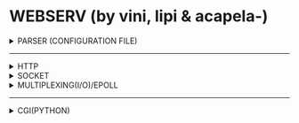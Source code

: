 # WEBSERV (by vini, lipi & acapela-)

<details>
<summary>PARSER (CONFIGURATION FILE)</summary>

</details>

<hr>

<details>
<summary>HTTP</summary>

#### What is HTTP in simple terms?
* Hypertext Transfer Protocol
* It's a group of rules used by all browsers for comunicate hypertext between internet in a high efficient way and easy to work.

#### How it works?
* It's a talk between server (application responsible to serve datas) and client (browser, responsible for ask resources in network, calling theirs names, the known URLs).
* The message sent by client is a request 'pedido', while the message sent by server is called response 'resposta'.
* Client ask some resource the server proccess and return a response containing the requested resource or information.
* The communication will be successfull if the the messages follow a specific format specified by the HTTP procotol present in HTML [RFC](https://datatracker.ietf.org/doc/html/rfc2616) standard.

#### 'HTTP REQUEST' sample?
```
GET /inicio.html HTTP/1.1   
Host: www.example.com
User-Agent: Mozilla/5.0 
Accept: text/html,application/xhtml+xml,application/xml;q=0.9,image/avif,image/webp,/;q=0.8 
Accept-Language: en-GB,en;q=0.5 
Accept-Encoding: gzip, deflate, br 
Connection: keep-alive
```

#### 'HTTP RESPONSE' sample?
```
HTTP/1.1 200 OK
Date:  Mon, 23 May 2005 22:38:34 GMT
Content-Type:  text/html; charset=UTF-8
Content-Length:  155
Last-Modified:  Wed, 08 Jan 2003 23:11:55 GMT
Server:   Apache/1.3.3.7 (Unix) (Red-Hat/Linux)
ETag:  "3f80f-1b6-3e1cb03b"
Accept-Ranges:  bytes
Connection:  close

<html>
<head>
      <title>An Example Page</title>
</head>
<body>
     <p>Hello World, this is a very simple HTML document.</p>
</body>
</html>
```
Sources: [HTTP](https://en.wikipedia.org/wiki/HTTP), [CRUD](https://en.wikipedia.org/wiki/Create,_read,_update_and_delete), [MIME](https://en.wikipedia.org/wiki/Media_type), [RFC](https://en.wikipedia.org/wiki/Request_for_Comments), [HTTP HEADER FIELDS](https://en.wikipedia.org/wiki/List_of_HTTP_header_fields)

## Http Methods(Or verbs) (What they do? How they works?)
They are used to indicate the action to be executed in server.

- GET: Get informations from some resource in Server.
- HEAD: Similar to GET, but just get the header of resource and not the body. *So it seeks to obtain specific informations about resource and not print it on screen.*
- POST: Send data to Server proccess. It can create or update a resource.
- PUT: Used to update a resource on server. It replace (override) completely the resource.
- PATCH: Used to modify one part of some resource in server.
- DELETE: Delete a resource in server.
- OPTIONS: Obtain details about some resource on server, such as: allowed HTTP VERBS and others details.
- CONNECT: Less common, it is used to connect with a resource. It is common when the client wants to work with proxy server etc.
- TRACE: Also less common, retrieve information about the requests and response of certain resource on server.

> **Idempotent:** Is a method that when you executed it a lot of times in sequence, is the same that executed one time, because after the first, using the same dates the result is nothing. POST is the only No idempotent HTTP method, because a sequence of calling with the same datas will create different resources and different actions.

## Http Response Status

 - 10x: Just informative answer;
   - 100:
   - 101:
   - 102:
   - 103: 
 - 20x: Success answer;
   - 200:
     - GET:
     - HEAD:
     - PUT OU POST:
     - TRACE: 
   - 201:
   - 202:
   - 203:
   - 204:
   - 205:
   - 206:
   - 207:
   - 208:
   - 226: 
 - 30x: Redirection Error;
   - 300:
   - 301:
   - 302:
   - 303:
   - 304:
   - 305:
   - 306:
   - 307:
   - 308:
 - 40x: Client Error;
   - 400:
   - 401:
   - 402:
   - 403 (Forbidden): Client is not authorized do access the requested resource (autoindex off on certain route, and you try to access a directory).
   - 404 (Not found): URL don't exist.
   - 405:
   - 406:
   - 407:
   - 408:
   - 409:
   - 410:
   - 423:
   - 424:
   - 425:
   - 426:
   - 428:
   - 429:
   - 431:
   - 451:
- 50x: Server Error;
   - 500:
   - 501:
   - 502:
   - 503:
   - 504:
   - 505:
   - 506:
   - 507:
   - 508:
   - 510:
   - 511: 

## HANDLING POST METHOD
Now let's understand how can I receive a POST REQUEST from Server and proccess it? Let's first analyse an file upload operation.

1. Use \<form\> tag with proper attributes in post mode and click on some submit button.
2. You will receive the following http header and body:
```
POST /upload HTTP/1.1
Host: localhost:8080
User-Agent: Mozilla/5.0 (Windows NT 10.0; Win64; x64; rv:109.0) Gecko/20100101 Firefox/117.0
Accept: text/html,application/xhtml+xml,application/xml;q=0.9,image/avif,image/webp,*/*;q=0.8
Accept-Language: pt-BR,pt;q=0.8,en-US;q=0.5,en;q=0.3
Accept-Encoding: gzip, deflate, br
Content-Type: multipart/form-data; boundary=---------------------------8576620533433054745278394201
Content-Length: 61
Origin: http://localhost:8080
Connection: keep-alive
Referer: http://localhost:8080/upload
Upgrade-Insecure-Requests: 1
Sec-Fetch-Dest: document
Sec-Fetch-Mode: navigate
Sec-Fetch-Site: same-origin
Sec-Fetch-User: ?1

-----------------------------8576620533433054745278394201--
```
3. ...

> **Chunked Transfer Encoding:** Technic used for transfer files to server.

Sources: [FORM TAG](https://www.geeksforgeeks.org/html-form-tag/), [CHUNKED TRANSFER ENCODING](https://en.wikipedia.org/wiki/Chunked_transfer_encoding)
</details>

<details>
<summary>SOCKET</summary>

 A socket is a software abstraction that represents an endpoint for sending or receiving data over a computer network.

- Listening Socket: The web server uses a listening socket to accept incoming connection requests from clients. It listens on a specific port and IP address and waits for clients to establish connections.
- Connected Socket: Once a client initiates a connection to the listening socket, the server creates a new connected socket dedicated to that client. This connected socket is used to send and receive data between the server and the client.

</details>

<details>
<summary>MULTIPLEXING(I/O)/EPOLL</summary>
## PIPES & NON-BLOCKING MANNER SERVER
It's a tube for communication between proccess.
They use read and write functions to realize the data transference.

- blocking-pipes: When you try to read a empty pipe the program will block and wait until the pipe have something, or when you try to write a full pipe, it will block until the pipe free space.
- non-blocking-pipes: When you try to read a empty pipe, a message will be returned saying that the pipe is empty and the program will continue. If the pipe is full, the program will continue and a message will be presented that the pipe is full.

## poll() and epoll()
poll() and epoll() are both I/O multiplexing mechanisms used in programming for efficiently handling multiple I/O sources, such as sockets, in a non-blocking manner. They are particularly useful in networking applications to manage and monitor multiple connections simultaneously. However, they have different implementations and capabilities, primarily based on the operating system they are designed for.

- Connection Management:
	- poll(): Requires manual management of the descriptor set for new connections and disconnections.
	- epoll(): Allows dynamic addition and removal of descriptors, simplifying connection handling.

- Scalability:
	- poll(): Performance can degrade as the number of clients increases due to linear scanning.
	- epoll(): Scales efficiently for a large number of clients, making it suitable for high-connection scenarios.

- Data Processing:
	- poll(): Requires efficient reading/writing of data to avoid excessive notifications.
	- epoll(): Offers more granular control over data processing, minimizing overconsumption.

- CPU Usage:
	- poll(): Can result in higher CPU usage as the number of clients grows.
	- epoll(): Provides efficient event handling, reducing CPU usage and improving scalability.

- Event Notification:
	- poll(): Provides level-triggered event notification, which can lead to unnecessary notifications.
	- epoll(): Supports both level-triggered and edge-triggered notification, reducing unnecessary notifications.

### Level-triggered vs. Edge-triggered notifications
- Level-triggered notifications generate events while the monitored condition remains true (e.g. data can be read), leading to continuous notifications until the condition changes.
- Edge-triggered notifications generate events only when there's a change in the monitored condition, making them more efficient in terms of notification frequency and CPU usage.

By contrast, when epoll is used as a level-triggered interface (the default, when EPOLLET is not specified), it is simply a faster poll(2), and can be used wherever the latter is used since it shares the same semantics.

Manual pages:
- [poll()](https://man7.org/linux/man-pages/man2/poll.2.html)
- [epoll()](https://man7.org/linux/man-pages/man7/epoll.7.html)
</details>

<hr> 
<details>
<summary>CGI(PYTHON)</summary>

</details>
